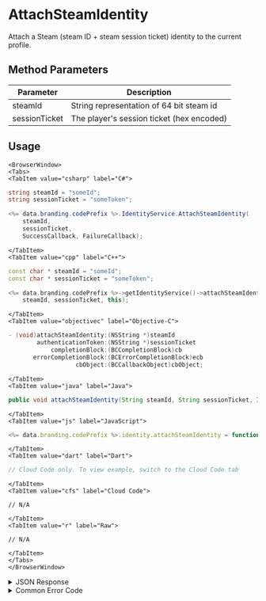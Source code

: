 # AttachSteamIdentity

Attach a Steam (steam ID + steam session ticket) identity to the current profile.



<PartialServop service_name="identity" operation_name="ATTACH" />

## Method Parameters
Parameter | Description
--------- | -----------
steamId | String representation of 64 bit steam id
sessionTicket | The player's session ticket (hex encoded)

## Usage

```mdx-code-block
<BrowserWindow>
<Tabs>
<TabItem value="csharp" label="C#">
```

```csharp
string steamId = "someId";
string sessionTicket = "someToken";

<%= data.branding.codePrefix %>.IdentityService.AttachSteamIdentity(
    steamId,
    sessionTicket,
    SuccessCallback, FailureCallback);
```

```mdx-code-block
</TabItem>
<TabItem value="cpp" label="C++">
```

```cpp
const char * steamId = "someId";
const char * sessionTicket = "someToken";

<%= data.branding.codePrefix %>->getIdentityService()->attachSteamIdentity(
    steamId, sessionTicket, this);
```

```mdx-code-block
</TabItem>
<TabItem value="objectivec" label="Objective-C">
```

```objectivec
- (void)attachSteamIdentity:(NSString *)steamId
        authenticationToken:(NSString *)sessionTicket
            completionBlock:(BCCompletionBlock)cb
       errorCompletionBlock:(BCErrorCompletionBlock)ecb
                   cbObject:(BCCallbackObject)cbObject;
```

```mdx-code-block
</TabItem>
<TabItem value="java" label="Java">
```

```java
public void attachSteamIdentity(String steamId, String sessionTicket, IServerCallback callback)
```

```mdx-code-block
</TabItem>
<TabItem value="js" label="JavaScript">
```

```javascript
<%= data.branding.codePrefix %>.identity.attachSteamIdentity = function(steamId, sessionTicket, callback)
```

```mdx-code-block
</TabItem>
<TabItem value="dart" label="Dart">
```

```dart
// Cloud Code only. To view example, switch to the Cloud Code tab
```

```mdx-code-block
</TabItem>
<TabItem value="cfs" label="Cloud Code">
```

```cfscript
// N/A
```

```mdx-code-block
</TabItem>
<TabItem value="r" label="Raw">
```

```cfscript
// N/A
```

```mdx-code-block
</TabItem>
</Tabs>
</BrowserWindow>
```

<details>
<summary>JSON Response</summary>

```json
{
    "status" : 200,
    "data" : null
}
```
</details>

<details>
<summary>Common Error Code</summary>

### Status Codes
Code | Name | Description
---- | ---- | -----------
40211 | DUPLICATE_IDENTITY_TYPE | Returned when trying to attach an identity type that already exists for that profile. For instance you can have only one Steam identity for a profile.
40212 | MERGE_PROFILES | Returned when trying to attach an identity type that would result in two profiles being merged into one (for instance an anonymous account and a Steam account).

</details>


